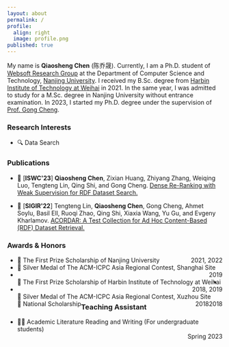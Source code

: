 ```yaml
---
layout: about
permalink: /
profile:
  align: right
  image: profile.png
published: true
---
```


My name is **Qiaosheng Chen** (陈乔晟). Currently, I am a Ph.D. student of [Websoft Research Group](http://ws.nju.edu.cn/) at the Department of Computer Science and Technology, [Nanjing University](https://www.nju.edu.cn/). I received my B.Sc. degree from [Harbin Institute of Technology at Weihai](https://www.hitwh.edu.cn/) in 2021. In the same year, I was admitted to study for a M.Sc. degree in Nanjing University without entrance examination. In 2023, I started my Ph.D. degree under the supervision of [Prof. Gong Cheng](http://ws.nju.edu.cn/~gcheng).

### Research Interests

- 🔍 Data Search

### Publications

- 📔 [**ISWC'23**] **Qiaosheng Chen**, Zixian Huang, Zhiyang Zhang, Weiqing Luo, Tengteng Lin, Qing Shi, and Gong Cheng. [Dense Re-Ranking with Weak Supervision for RDF Dataset Search.]()
  
- 📔 [**SIGIR'22**] Tengteng Lin, **Qiaosheng Chen**, Gong Cheng, Ahmet Soylu, Basil Ell, Ruoqi Zhao, Qing Shi, Xiaxia Wang, Yu Gu, and Evgeny Kharlamov. [ACORDAR: A Test Collection for Ad Hoc Content-Based (RDF) Dataset Retrieval.](https://doi.org/10.1145/3477495.3531729)
  

### Awards & Honors

- <div style="float: left">🏅 The First Prize Scholarship of Nanjing University</div><div style="float: right">2021, 2022</div>

- <div style="float: left">🏅 Silver Medal of The ACM-ICPC Asia Regional Contest, Shanghai Site</div><div style="float: right">2019</div>

- <div style="float: left">🏅 The First Prize Scholarship of Harbin Institute of Technology at Weihai</div><div style="float: right">2018, 2019</div>

- <div style="float: left">🏅 Silver Medal of The ACM-ICPC Asia Regional Contest, Xuzhou Site</div><div style="float: right">2018</div>

- <div style="float: left">🏅 National Scholarship</div><div style="float: right">2018</div>


### Teaching Assistant


- <div style="float: left">👨‍🏫 Academic Literature Reading and Writing (For undergraduate students)</div><div style="float: right">Spring 2023</div>